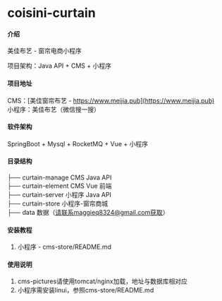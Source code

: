 # coisini-curtain

#### 介绍

美佳布艺 - 窗帘电商小程序

项目架构：Java API + CMS + 小程序

#### 项目地址
CMS：[美佳窗帘布艺 - https://www.meijia.pub](https://www.meijia.pub)
<br>
小程序：美佳布艺（微信搜一搜）


#### 软件架构

SpringBoot + Mysql + RocketMQ + Vue + 小程序


#### 目录结构

├── curtain-manage   CMS Java API
<br>
├── curtain-element   CMS Vue 前端
<br>
├── curtain-server      小程序 Java API
<br>
├── curtain-store        小程序-窗帘商城
<br>
├── data          数据（请联系maggieq8324@gmail.com获取）


#### 安装教程

1.  小程序 -  cms-store/README.md

#### 使用说明

1.  cms-pictures请使用tomcat/nginx加载，地址与数据库相对应
2.  小程序需安装linui，参照cms-store/README.md 

